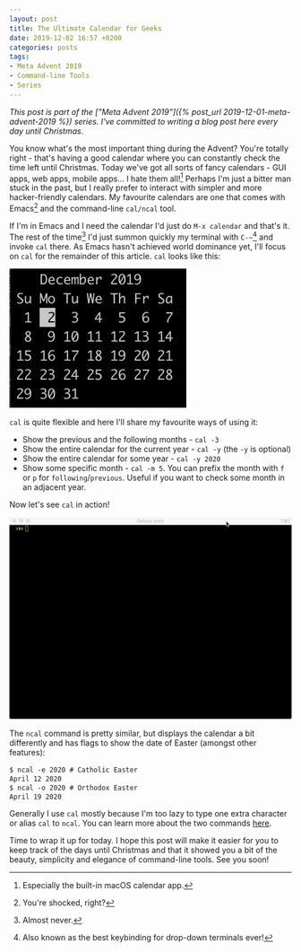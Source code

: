 ```yaml
---
layout: post
title: The Ultimate Calendar for Geeks
date: 2019-12-02 16:57 +0200
categories: posts
tags:
- Meta Advent 2019
- Command-line Tools
- Series
---
```


*This post is part of the ["Meta Advent 2019"]({% post_url 2019-12-01-meta-advent-2019 %}) series. I've committed to writing
a blog post here every day until Christmas.*

You know what's the most important thing during the Advent? You're totally right - that's having
a good calendar where you can constantly check the time left until Christmas.
Today we've got all sorts of fancy calendars - GUI apps, web apps, mobile apps... I hate them all![^1]
Perhaps I'm just a bitter man stuck in the past, but I really prefer to interact with
simpler and more hacker-friendly calendars. My favourite calendars are one that comes with Emacs[^2] and
the command-line `cal/ncal` tool.

If I'm in Emacs and I need the calendar I'd just do `M-x calendar` and that's it.
The rest of the time[^3] I'd just summon quickly my terminal with `C-~`[^4] and invoke `cal` there.
As Emacs hasn't achieved world dominance yet, I'll focus on `cal` for the remainder of this article.
`cal` looks like this:

![cal.png](/assets/images/cal.png)

`cal` is quite flexible and here I'll share my favourite ways of using it:

* Show the previous and the following months - `cal -3`
* Show the entire calendar for the current year - `cal -y` (the `-y` is optional)
* Show the entire calendar for some year - `cal -y 2020`
* Show some specific month - `cal -m 5`. You can prefix the month with `f` or `p` for `following`/`previous`. Useful if you
want to check some month in an adjacent year.

Now let's see `cal` in action!

![cal_demo.gif](/assets/images/cal_demo.gif)

The `ncal` command is pretty similar, but displays the calendar a bit differently and has flags to show
the date of Easter (amongst other features):

``` shellsession
$ ncal -e 2020 # Catholic Easter
April 12 2020
$ ncal -o 2020 # Orthodox Easter
April 19 2020
```

Generally I use `cal` mostly because I'm too lazy to type one extra character or alias `cal` to `ncal`.
You can learn more about the two commands [here](https://www.howtoforge.com/linux-cal-ncal-command/).

Time to wrap it up for today. I hope this post will make it easier for you to
keep track of the days until Christmas and that it showed you a bit of the
beauty, simplicity and elegance of command-line tools. See you soon!

[^1]: Especially the built-in macOS calendar app.
[^2]: You're shocked, right?
[^3]: Almost never.
[^4]: Also known as the best keybinding for drop-down terminals ever!
